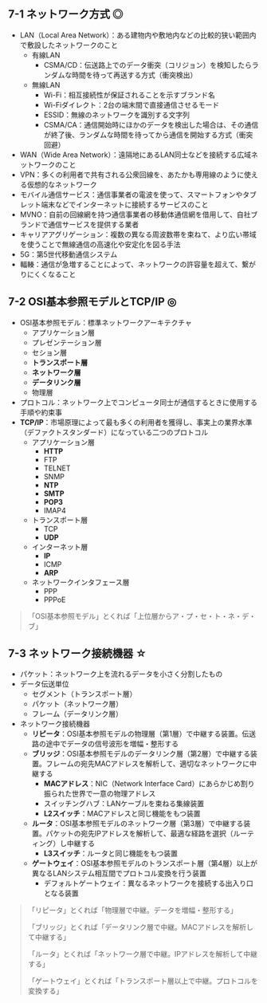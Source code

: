 ## 7-1 ネットワーク方式 ◎
- LAN（Local Area Network）：ある建物内や敷地内などの比較的狭い範囲内で敷設したネットワークのこと
  - 有線LAN
    - CSMA/CD：伝送路上でのデータ衝突（コリジョン）を検知したらランダムな時間を待って再送する方式（衝突検出）
  - 無線LAN
    - Wi-Fi：相互接続性が保証されることを示すブランド名
    - Wi-Fiダイレクト：2台の端末間で直接通信させるモード
    - ESSID：無線のネットワークを識別する文字列
    - CSMA/CA：通信開始時にほかのデータを検出した場合は、その通信が終了後、ランダムな時間を待ってから通信を開始する方式（衝突回避）
- WAN（Wide Area Network）：遠隔地にあるLAN同士などを接続する広域ネットワークのこと
- VPN：多くの利用者で共有される公衆回線を、あたかも専用線のように使える仮想的なネットワーク
- モバイル通信サービス：通信事業者の電波を使って、スマートフォンやタブレット端末などでインターネットに接続するサービスのこと
- MVNO：自前の回線網を持つ通信事業者の移動体通信網を借用して、自社ブランドで通信サービスを提供する業者
- キャリアアグリゲーション：複数の異なる周波数帯を束ねて、より広い帯域を使うことで無線通信の高速化や安定化を図る手法
- 5G：第5世代移動通信システム
- 輻輳：通信が急増することによって、ネットワークの許容量を超えて、繋がりにくくなること


## 7-2 OSI基本参照モデルとTCP/IP ◎
- OSI基本参照モデル：標準ネットワークアーキテクチャ
  - アプリケーション層
  - プレゼンテーション層
  - セション層
  - **トランスポート層**
  - **ネットワーク層**
  - **データリンク層**
  - 物理層
- プロトコル：ネットワーク上でコンピュータ同士が通信するときに使用する手順や約束事
- **TCP/IP**：市場原理によって最も多くの利用者を獲得し、事実上の業界水準（デファクトスタンダード）になっている二つのプロトコル
  - アプリケーション層
    - **HTTP**
    - FTP
    - TELNET
    - SNMP
    - **NTP**
    - **SMTP**
    - **POP3**
    - IMAP4
  - トランスポート層
    - TCP
    - **UDP**
  - インターネット層
    - **IP**
    - ICMP
    - **ARP**
  - ネットワークインタフェース層
    - PPP
    - PPPoE

> 「OSI基本参照モデル」とくれば「上位層からア・プ・セ・ト・ネ・デ・ブ」


## 7-3 ネットワーク接続機器 ☆
- パケット：ネットワーク上を流れるデータを小さく分割したもの
- データ伝送単位
  - セグメント（トランスポート層）
  - パケット（ネットワーク層）
  - フレーム（データリンク層）
- ネットワーク接続機器
  - **リピータ**：OSI基本参照モデルの物理層（第1層）で中継する装置。伝送路の途中でデータの信号波形を増幅・整形する
  - **ブリッジ**：OSI基本参照モデルのデータリンク層（第2層）で中継する装置。フレームの宛先MACアドレスを解析して、適切なネットワークに中継する
    - **MACアドレス**：NIC（Network Interface Card）にあらかじめ割り振られた世界で一意の物理アドレス
    - スイッチングハブ：LANケーブルを束ねる集線装置
    - **L2スイッチ**：MACアドレスと同じ機能をもつ装置
  - **ルータ**：OSI基本参照モデルのネットワーク層（第3層）で中継する装置。パケットの宛先IPアドレスを解析して、最適な経路を選択（ルーティング）し中継する
    - **L3スイッチ**：ルータと同じ機能をもつ装置
  - **ゲートウェイ**：OSI基本参照モデルのトランスポート層（第4層）以上が異なるLANシステム相互間でプロトコル変換を行う装置
    - デフォルトゲートウェイ：異なるネットワークを接続する出入り口となる装置


> 「リピータ」とくれば「物理層で中継。データを増幅・整形する」
> 
> 「ブリッジ」とくれば「データリンク層で中継。MACアドレスを解析して中継する」
> 
> 「ルータ」とくれば「ネットワーク層で中継。IPアドレスを解析して中継する」
> 
> 「ゲートウェイ」とくれば「トランスポート層以上で中継。プロトコルを変換する」
